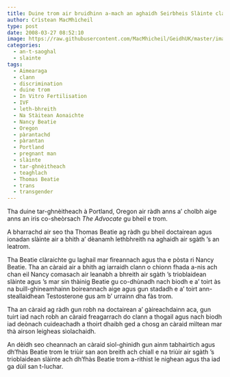 ```yaml
---
title: Duine trom air bruidhinn a-mach an aghaidh Seirbheis Slàinte claon-breitheach
author: Crìstean MacMhìcheil
type: post
date: 2008-03-27 08:52:10
image: https://raw.githubusercontent.com/MacMhicheil/GeidhUK/master/images/2008-03-27-duine-trom-air-bruidhinn-a-mach-an-aghaidh-seirbheis-slainte-claon-breitheach.jpg
categories:
  - an-t-saoghal
  - slainte
tags:
  - Aimearaga
  - clann
  - discrimination
  - duine trom
  - In Vitro Fertilisation
  - IVF
  - leth-bhreith
  - Na Stàitean Aonaichte
  - Nancy Beatie
  - Oregon
  - pàrantachd
  - pàrantan
  - Portland
  - pregnant man
  - slàinte
  - tar-ghnèitheach
  - teaghlach
  - Thomas Beatie
  - trans
  - transgender
---
```

Tha duine tar-ghnèitheach à Portland, Oregon air ràdh anns a’ cholbh aige anns an iris co-sheòrsach _The Advocate_ gu bheil e trom.

<!--more-->

A bharrachd air seo tha Thomas Beatie ag ràdh gu bheil doctairean agus ionadan slàinte air a bhith a’ dèanamh lethbhreith na aghaidh air sgàth ’s an leatrom.

Tha Beatie clàraichte gu laghail mar fireannach agus tha e pòsta ri Nancy Beatie. Tha an càraid air a bhith ag iarraidh clann o chionn fhada a-nis ach chan eil Nancy comasach air leanabh a bhreith air sgàth ’s trioblaidean slàinte agus ’s mar sin thàinig Beatie gu co-dhùnadh nach biodh e a’ toirt às na buill-ghineamhainn boireannach aige agus gun stadadh e a’ toirt ann-steallaidhean Testosterone gus am b’ urrainn dha fàs trom.

Tha an càraid ag ràdh gun robh na doctairean a’ gàireachdainn aca, gun tuirt iad nach robh an càraid freagarrach do clann a thogail agus nach biodh iad deònach cuideachadh a thoirt dhaibh ged a chosg an càraid mìltean mar thà airson leigheas sìolachaidh.

An dèidh seo cheannach an càraid sìol-ghinidh gun ainm tabhairtich agus dh’fhàs Beatie trom le triùir san aon breith ach chiall e na triùir air sgàth ’s trioblaidean slàinte ach dh’fhàs Beatie trom a-rithist le nighean agus tha iad ga dùil san t-Iuchar.
